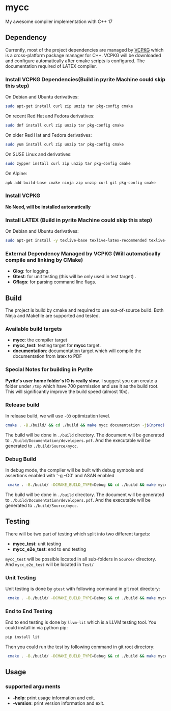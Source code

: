 # mycc

My awesome compiler implementation with C++ 17

## Dependency

Currently, most of the project dependencies are managed by [VCPKG](https://github.com/microsoft/vcpkg) which is a
cross-platform package manager for C++. VCPKG will be downloaded and configure automatically after cmake scripts is
configured. The documentation required of LATEX compiler.

### Install VCPKG Dependencies(Build in pyrite Machine could skip this step)

On Debian and Ubuntu derivatives:

```bash
sudo apt-get install curl zip unzip tar pkg-config cmake
```

On recent Red Hat and Fedora derivatives:

```bash
sudo dnf install curl zip unzip tar pkg-config cmake
```

On older Red Hat and Fedora derivatives:

```bash
sudo yum install curl zip unzip tar pkg-config cmake
```

On SUSE Linux and derivatives:

```bash
sudo zypper install curl zip unzip tar pkg-config cmake
```

On Alpine:

```bash
apk add build-base cmake ninja zip unzip curl git pkg-config cmake
```

### Install VCPKG

**No Need, will be installed automatically**

### Install LATEX (Build in pyrite Machine could skip this step)

On Debian and Ubuntu derivatives:

```bash
sudo apt-get install -y texlive-base texlive-latex-recommended texlive-latex-extra
```

### External Dependency Managed by VCPKG (Will automatically compile and linking by CMake)

- **Glog**: for logging.
- **Gtest**: for unit testing (this will be only used in test target) .
- **Gflags**: for parsing command line flags.

## Build

The project is build by cmake and required to use out-of-source build. Both Ninja and Makefile are supported and tested.

### Available build targets

- **mycc**: the compiler target
- **mycc_test**: testing target for **mycc** target.
- **documentation**: documentation target which will compile the documentation from latex to PDF

### Special Notes for building in Pyrite

**Pyrite's user home folder's IO is really slow**. I suggest you can create a folder under `/tmp` which have 700
permission and use it as the build root. This will significantly improve the build speed (almost 10x).

### Release build

In release build, we will use `-O3` optimization level.

```bash
cmake . -B./build/ && cd ./build && make mycc documentation -j$(nproc)
```

The build will be done in `./build` directory. The document will be generated to `./build/Documentation/developers.pdf`.
And the executable will be generated to `./build/Source/mycc`.

### Debug Build

In debug mode, the compiler will be built with debug symbols and assertions enabled with '-g -O0' and ASAN enabled

```bash
 cmake . -B./build/ -DCMAKE_BUILD_TYPE=Debug && cd ./build && make mycc documentation -j$(nproc)
 ```

The build will be done in `./build` directory. The document will be generated to `./build/Documentation/developers.pdf`.
And the executable will be generated to `./build/Source/mycc`.

## Testing

There will be two part of testing which split into two different targets:

- **mycc_test**: unit testing
- **mycc_e2e_test**: end to end testing

`mycc_test` will be possible located in all sub-folders in `Source/` directory. And `mycc_e2e_test` will be located
in `Test/`

### Unit Testing

Unit testing is done by `gtest` with following command in git root directory:

```bash
 cmake . -B./build/ -DCMAKE_BUILD_TYPE=Debug && cd ./build && make mycc_test -j$(nproc) && ./Source/mycc_test
 ```

### End to End Testing

End to end testing is done by `llvm-lit` which is a LLVM testing tool. You could install in via python pip:

```bash
pip install lit
```

Then you could run the test by following command in git root directory:

```bash
 cmake . -B./build/ -DCMAKE_BUILD_TYPE=Debug && cd ./build && make mycc_e2e_test -j$(nproc)
 ```


## Usage

### supported arguments

- **-help**: print usage information and exit.
- **-version**: print version information and exit.
